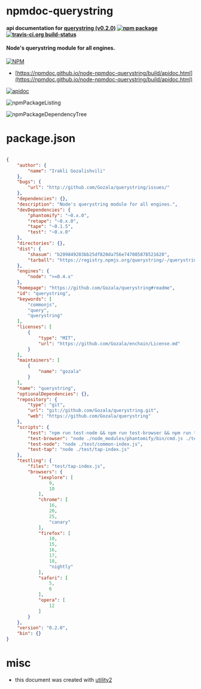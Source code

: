 # npmdoc-querystring

#### api documentation for  [querystring (v0.2.0)](https://github.com/Gozala/querystring#readme)  [![npm package](https://img.shields.io/npm/v/npmdoc-querystring.svg?style=flat-square)](https://www.npmjs.org/package/npmdoc-querystring) [![travis-ci.org build-status](https://api.travis-ci.org/npmdoc/node-npmdoc-querystring.svg)](https://travis-ci.org/npmdoc/node-npmdoc-querystring)

#### Node's querystring module for all engines.

[![NPM](https://nodei.co/npm/querystring.png?downloads=true&downloadRank=true&stars=true)](https://www.npmjs.com/package/querystring)

- [https://npmdoc.github.io/node-npmdoc-querystring/build/apidoc.html](https://npmdoc.github.io/node-npmdoc-querystring/build/apidoc.html)

[![apidoc](https://npmdoc.github.io/node-npmdoc-querystring/build/screenCapture.buildCi.browser.%252Ftmp%252Fbuild%252Fapidoc.html.png)](https://npmdoc.github.io/node-npmdoc-querystring/build/apidoc.html)

![npmPackageListing](https://npmdoc.github.io/node-npmdoc-querystring/build/screenCapture.npmPackageListing.svg)

![npmPackageDependencyTree](https://npmdoc.github.io/node-npmdoc-querystring/build/screenCapture.npmPackageDependencyTree.svg)



# package.json

```json

{
    "author": {
        "name": "Irakli Gozalishvili"
    },
    "bugs": {
        "url": "http://github.com/Gozala/querystring/issues/"
    },
    "dependencies": {},
    "description": "Node's querystring module for all engines.",
    "devDependencies": {
        "phantomify": "~0.x.0",
        "retape": "~0.x.0",
        "tape": "~0.1.5",
        "test": "~0.x.0"
    },
    "directories": {},
    "dist": {
        "shasum": "b209849203bb25df820da756e747005878521620",
        "tarball": "https://registry.npmjs.org/querystring/-/querystring-0.2.0.tgz"
    },
    "engines": {
        "node": ">=0.4.x"
    },
    "homepage": "https://github.com/Gozala/querystring#readme",
    "id": "querystring",
    "keywords": [
        "commonjs",
        "query",
        "querystring"
    ],
    "licenses": [
        {
            "type": "MIT",
            "url": "https://github.com/Gozala/enchain/License.md"
        }
    ],
    "maintainers": [
        {
            "name": "gozala"
        }
    ],
    "name": "querystring",
    "optionalDependencies": {},
    "repository": {
        "type": "git",
        "url": "git://github.com/Gozala/querystring.git",
        "web": "https://github.com/Gozala/querystring"
    },
    "scripts": {
        "test": "npm run test-node && npm run test-browser && npm run test-tap",
        "test-browser": "node ./node_modules/phantomify/bin/cmd.js ./test/common-index.js",
        "test-node": "node ./test/common-index.js",
        "test-tap": "node ./test/tap-index.js"
    },
    "testling": {
        "files": "test/tap-index.js",
        "browsers": {
            "iexplore": [
                9,
                10
            ],
            "chrome": [
                16,
                20,
                25,
                "canary"
            ],
            "firefox": [
                10,
                15,
                16,
                17,
                18,
                "nightly"
            ],
            "safari": [
                5,
                6
            ],
            "opera": [
                12
            ]
        }
    },
    "version": "0.2.0",
    "bin": {}
}
```



# misc
- this document was created with [utility2](https://github.com/kaizhu256/node-utility2)
